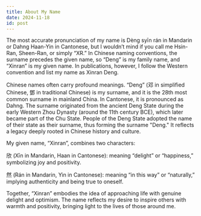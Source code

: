 ```yaml
---
title: About My Name
date: 2024-11-18
id: post
---
```


The most accurate pronunciation of my name is Dèng syīn rán in Mandarin or Dahng Haan-Yin in Cantonese, but I wouldn’t mind if you call me Hsin-Ran, Sheen-Ran, or simply “XR.” In Chinese naming conventions, the surname precedes the given name, so “Deng” is my family name, and “Xinran” is my given name. In publications, however, I follow the Western convention and list my name as Xinran Deng.

Chinese names often carry profound meanings. “Deng” (邓 in simplified Chinese, 鄧 in traditional Chinese) is my surname, and it is the 28th most common surname in mainland China. In Cantonese, it is pronounced as Dahng. The surname originated from the ancient Deng State during the early Western Zhou Dynasty (around the 11th century BCE), which later became part of the Chu State. People of the Deng State adopted the name of their state as their surname, thus forming the surname "Deng." It reflects a legacy deeply rooted in Chinese history and culture.


My given name, “Xinran”, combines two characters:

欣 (Xīn in Mandarin, Haan in Cantonese): meaning “delight” or “happiness,” symbolizing joy and positivity.

然 (Rán in Mandarin, Yin in Cantonese): meaning “in this way” or “naturally,” implying authenticity and being true to oneself.

Together, “Xinran” embodies the idea of approaching life with genuine delight and optimism. The name reflects my desire to inspire others with warmth and positivity, bringing light to the lives of those around me.

